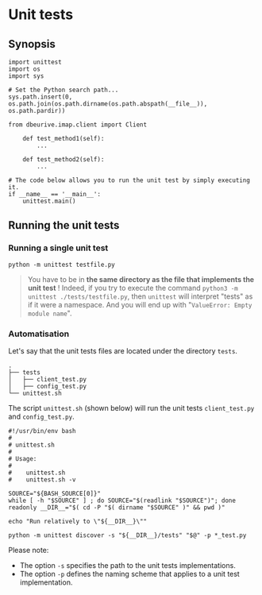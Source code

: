 # Unit tests

## Synopsis

    import unittest
    import os
    import sys

    # Set the Python search path...
    sys.path.insert(0, os.path.join(os.path.dirname(os.path.abspath(__file__)), os.path.pardir))

    from dbeurive.imap.client import Client
        
        def test_method1(self):
            ...

        def test_method2(self):
            ...

    # The code below allows you to run the unit test by simply executing it.
    if __name__ == '__main__':
        unittest.main()

## Running the unit tests

### Running a single unit test

    python -m unittest testfile.py

> You have to be in **the same directory as the file that implements the unit test** ! Indeed, if you try to execute the command `python3 -m unittest ./tests/testfile.py`, then `unittest` will interpret "tests" as if it were a namespace. And you will end up with "`ValueError: Empty module name`".

### Automatisation

Let's say that the unit tests files are located under the directory `tests`.

    .
    ├── tests
    │   ├── client_test.py
    │   ├── config_test.py
    └── unittest.sh

The script `unittest.sh` (shown below) will run the unit tests `client_test.py` and `config_test.py`.

    #!/usr/bin/env bash
    # 
    # unittest.sh
    #
    # Usage:
    #
    #    unittest.sh
    #    unittest.sh -v

    SOURCE="${BASH_SOURCE[0]}"
    while [ -h "$SOURCE" ] ; do SOURCE="$(readlink "$SOURCE")"; done
    readonly __DIR__="$( cd -P "$( dirname "$SOURCE" )" && pwd )"

    echo "Run relatively to \"${__DIR__}\""

    python -m unittest discover -s "${__DIR__}/tests" "$@" -p *_test.py

Please note:

* The option `-s` specifies the path to the unit tests implementations.
* The option `-p` defines the naming scheme that applies to a unit test implementation.

